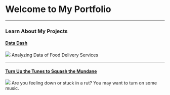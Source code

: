 # Welcome to My Portfolio

---

### Learn About My Projects

#### [Data Dash](/DoorDashData.md)
<img src="images/DataDash.png?raw=true"/>
Analyzing Data of Food Delivery Services

---
#### [Turn Up the Tunes to Squash the Mundane](https://www.linkedin.com/in/calliecowart/overlay/1635450979829/single-media-viewer/?profileId=ACoAACsHgfUBNJmgjkY2oqeQWHwxuatabouOjgE)
<img src="images/Headphones.png?raw=true"/>
Are you feeling down or stuck in a rut? You may want to turn on some music.





